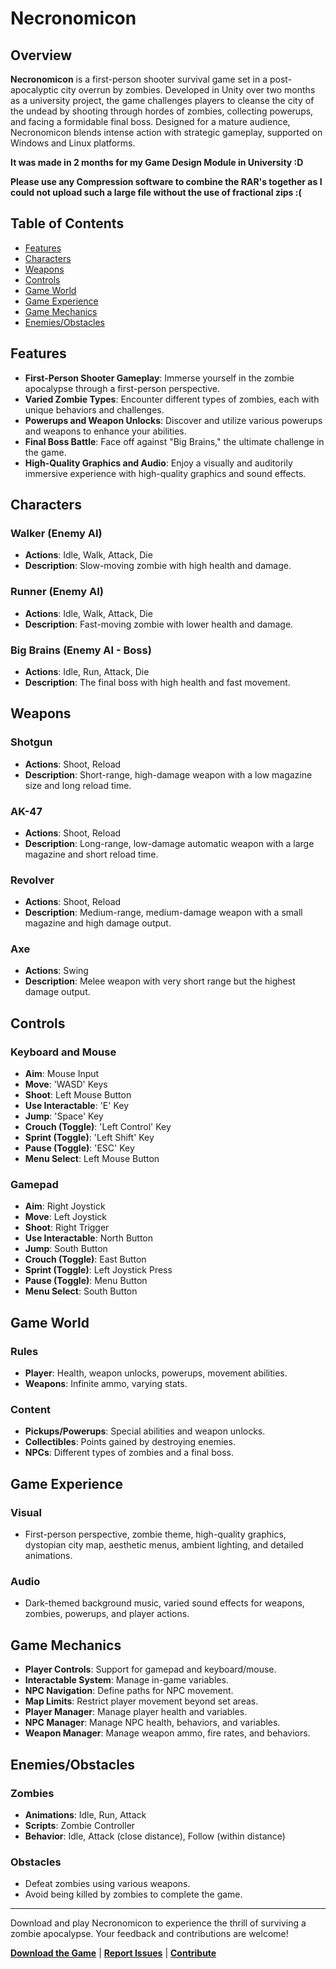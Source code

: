 # Necronomicon

## Overview
**Necronomicon** is a first-person shooter survival game set in a post-apocalyptic city overrun by zombies. Developed in Unity over two months as a university project, the game challenges players to cleanse the city of the undead by shooting through hordes of zombies, collecting powerups, and facing a formidable final boss. Designed for a mature audience, Necronomicon blends intense action with strategic gameplay, supported on Windows and Linux platforms. 

**It was made in 2 months for my Game Design Module in University :D**

**Please use any Compression software to combine the RAR's together as I could not upload such a large file without the use of fractional zips :(**

## Table of Contents
- [Features](#features)
- [Characters](#characters)
- [Weapons](#weapons)
- [Controls](#controls)
- [Game World](#game-world)
- [Game Experience](#game-experience)
- [Game Mechanics](#game-mechanics)
- [Enemies/Obstacles](#enemiesobstacles)

## Features
- **First-Person Shooter Gameplay**: Immerse yourself in the zombie apocalypse through a first-person perspective.
- **Varied Zombie Types**: Encounter different types of zombies, each with unique behaviors and challenges.
- **Powerups and Weapon Unlocks**: Discover and utilize various powerups and weapons to enhance your abilities.
- **Final Boss Battle**: Face off against "Big Brains," the ultimate challenge in the game.
- **High-Quality Graphics and Audio**: Enjoy a visually and auditorily immersive experience with high-quality graphics and sound effects.


## Characters
### Walker (Enemy AI)
- **Actions**: Idle, Walk, Attack, Die
- **Description**: Slow-moving zombie with high health and damage.

### Runner (Enemy AI)
- **Actions**: Idle, Walk, Attack, Die
- **Description**: Fast-moving zombie with lower health and damage.

### Big Brains (Enemy AI - Boss)
- **Actions**: Idle, Run, Attack, Die
- **Description**: The final boss with high health and fast movement.

## Weapons
### Shotgun
- **Actions**: Shoot, Reload
- **Description**: Short-range, high-damage weapon with a low magazine size and long reload time.

### AK-47
- **Actions**: Shoot, Reload
- **Description**: Long-range, low-damage automatic weapon with a large magazine and short reload time.

### Revolver
- **Actions**: Shoot, Reload
- **Description**: Medium-range, medium-damage weapon with a small magazine and high damage output.

### Axe
- **Actions**: Swing
- **Description**: Melee weapon with very short range but the highest damage output.

## Controls
### Keyboard and Mouse
- **Aim**: Mouse Input
- **Move**: 'WASD' Keys
- **Shoot**: Left Mouse Button
- **Use Interactable**: 'E' Key
- **Jump**: 'Space' Key
- **Crouch (Toggle)**: 'Left Control' Key
- **Sprint (Toggle)**: 'Left Shift' Key
- **Pause (Toggle)**: 'ESC' Key
- **Menu Select**: Left Mouse Button

### Gamepad
- **Aim**: Right Joystick
- **Move**: Left Joystick
- **Shoot**: Right Trigger
- **Use Interactable**: North Button
- **Jump**: South Button
- **Crouch (Toggle)**: East Button
- **Sprint (Toggle)**: Left Joystick Press
- **Pause (Toggle)**: Menu Button
- **Menu Select**: South Button

## Game World
### Rules
- **Player**: Health, weapon unlocks, powerups, movement abilities.
- **Weapons**: Infinite ammo, varying stats.
### Content
- **Pickups/Powerups**: Special abilities and weapon unlocks.
- **Collectibles**: Points gained by destroying enemies.
- **NPCs**: Different types of zombies and a final boss.

## Game Experience
### Visual
- First-person perspective, zombie theme, high-quality graphics, dystopian city map, aesthetic menus, ambient lighting, and detailed animations.
### Audio
- Dark-themed background music, varied sound effects for weapons, zombies, powerups, and player actions.

## Game Mechanics
- **Player Controls**: Support for gamepad and keyboard/mouse.
- **Interactable System**: Manage in-game variables.
- **NPC Navigation**: Define paths for NPC movement.
- **Map Limits**: Restrict player movement beyond set areas.
- **Player Manager**: Manage player health and variables.
- **NPC Manager**: Manage NPC health, behaviors, and variables.
- **Weapon Manager**: Manage weapon ammo, fire rates, and behaviors.

## Enemies/Obstacles
### Zombies
- **Animations**: Idle, Run, Attack
- **Scripts**: Zombie Controller
- **Behavior**: Idle, Attack (close distance), Follow (within distance)

### Obstacles
- Defeat zombies using various weapons.
- Avoid being killed by zombies to complete the game.

---

Download and play Necronomicon to experience the thrill of surviving a zombie apocalypse. Your feedback and contributions are welcome!

**[Download the Game](#)** | **[Report Issues](#)** | **[Contribute](#)**
